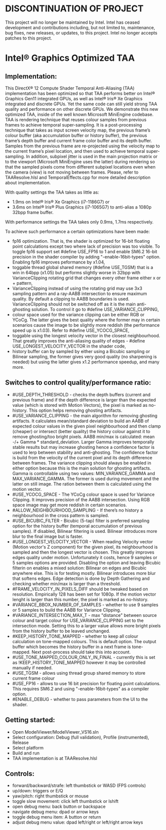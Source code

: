 # DISCONTINUATION OF PROJECT #
This project will no longer be maintained by Intel.
Intel has ceased development and contributions including, but not limited to, maintenance, bug fixes, new releases, or updates, to this project.
Intel no longer accepts patches to this project.
# Intel® Graphics Optimized TAA

## Implementation: 
This DirectX® 12 Compute Shader Temporal Anti-Aliasing (TAA) implementation has been optimized so that TAA performs better on Intel® Graphics Gen11 integrated GPUs, as well as Intel® Iris® Xe Graphics integrated and discrete GPUs. Yet the same code can still yield strong TAA quality and performance on other discrete GPUs.  We demonstrate this new optimized TAA, inside of the well known Microsoft MiniEngine codebase.
TAA is rendering technique that reuses colour samples from previous frames to achieve temporal super-sampling. It is a post-processing technique that takes as input screen velocity map, the previous frame’s colour buffer (aka accumulation buffer or history buffer), the previous frame’s depth buffer and current frame color buffer and its depth buffer. Samples from the previous frame are re-projected using the velocity map to the current frame’s pixel location, and then used to achieve temporal super-sampling. In addition, subpixel jitter is used in the main projection matrix or to the viewport (Microsoft MiniEngine uses the latter) during rendering so that the sampled pixels come from different subpixel locations even when the camera (view) is not moving between frames. Please, refer to TAAResolve.hlsl and TemporalEffects.cpp for more detailed description about implementation.

With quality settings the TAA takes as little as:
- 1.9ms on Intel® Iris® Xe Graphics (i7-1186G7) or
- 3.6ms on Intel® Iris® Plus Graphics (i7-1065G7)
to anti-alias a 1080p 32bpp frame buffer.

With performance settings the TAA takes only 0.9ms, 1.7ms respectively.

To achieve such performance a certain optimizations have been made:
- fp16 optimization. That is, the shader is optimized for 16-bit floating point calculations except two where lack of precision was too visible. To toggle fp16 support set #define USE_FP16 to 1 and enable SM6.2 16-bit precision in the shader compiler by adding "-enable-16bit-types" option. Enabling fp16 improves peformance by x1.04,
- toggable thread global shared memory (#define USE_TGSM) that is a win in 64bpp (x1.05) but performs slightly worse in 32bpp with VarianceClipping rotating grid that changes every other frame either x or + pattern,
- VarianceClipping instead of using the rotating grid may use 3x3 sampling pattern and a ray-AABB intersection to ensure maximum quality. By default a clipping to AABB boundaries is used. VarianceClipping should not be switched off as it is the main anti-ghosting solution. To control it go to #define USE_VARIANCE_CLIPPING,
- colour space used for the variance clipping can be either RGB or YCoCg. The latter gives the best quality where the former may in certain scenarios cause the image to be slightly more reddish (the performance speed up is x1.03). Refer to #define USE_YCOCG_SPACE,
- toggable using the longest velocity vector in the closest neighbourhood. That greatly improves the anti-aliasing quality of edges - #define USE_LONGEST_VELOCITY_VECTOR in the shader code,
- history buffer can by sampled by either using a Bicubic sampling or Bilinear sampling, the former gives very good quality (no sharpening is needed) but using the latter gives x1.2 performance speedup,
and many more. 

## Switches to control quality/performance ratio:
* #USE_DEPTH_THRESHOLD - checks the depth buffers (current and previous frame) and if the depth difference is larger than the expected value (which is stored with Motion Vectors), the pixel is marked as no-history. This option helps removing ghosting artifacts.
* #USE_VARIANCE_CLIPPING - the main algorithm for removing ghosting artifacts. It calculates mean/standard deviation to build an AABB of expected colour values in the given pixel neighbourhood and then clamp (cheaper) or intersect (better quality) the history colour against it to remove ghosting/too bright pixels. AABB min/max is calculated: mean -/+ Gamma * standard_deviation. Larger Gamma improves temporally stable results but may increase ghosting hence a confidence factor is used to lerp between stability and anti-ghosting. The confidence factor is build from the velocity of the current pixel and its depth difference between frames. The variance clipping should always be enabled in either option because this is the main solution for ghosting artifacts. Gamma is controllable using two values: MIN_VARIANCE_GAMMA and MAX_VARIANCE_GAMMA. The former is used during movement and the latter on still image. The ration between them is calculated using the motion vector.
* #USE_YCOCG_SPACE - The YCoCg colour space is used for Variance Clipping. It improves precision of the AABB intersection. Using RGB space image may get more reddish in certain scenarios.
* #ALLOW_NEIGHBOURHOOD_SAMPLING - If there’s no history a neighbourhood in the cross pattern is sampled.
* #USE_BICUBIC_FILTER - Bicubic (5-tap) filter is preferred sampling option for the history buffer (temporal accumulation of previous samples). If disabled, Bilinear filtering is used. Bilinear introduces more blur to the final image but is faster.
* #USE_LONGEST_VELOCITY_VECTOR - When reading Velocity vector (Motion vector's Z component) for the given pixel, its neighbourhood is sampled and then the longest vector is chosen. This greatly improves edges quality under motion. Unfortunately it costs, hence 9 samples or 5 samples options are provided. Disabling the option and leaving Bicubic filterin on enables a mixed solution: Bilinear on edges and Bicubic anywhere else. This is for testing mostly.  Bilinear introduces more blur that softens edges. Edge detection is done by Depth Gathering and checking whether min/max is larger than a threshold.
* #FRAME_VELOCITY_IN_PIXELS_DIFF should be tweaked based on resolution. Empirically 128 has been set for 1080p. If the motion vector lenght is larger than this number, the pixel is marked as no-history.
* #VARIANCE_BBOX_NUMBER_OF_SAMPLES - whether to use 9 samples or 5 samples to build the AABB for Variance Clipping.
* #VARIANCE_INTERSECTION_MAX_T - max "distance" between source colour and target colour for USE_VARIANCE_CLIPPING set to the intersection mode. Setting this to a larger value allows more bright pixels from the history buffer to be leaved unchanged.
* #KEEP_HISTORY_TONE_MAPPED - whether to keep all colour calculation on tone-mapped colours. This is default option. The output buffer which becomes the history buffer in a next frame is tone-mapped. Next post-process should take this into account.
* #USE_TONE_MAPPED_COLOUR_ONLY_IN_FINAL - currently this is set as !KEEP_HISTORY_TONE_MAPPED however it may be controlled manually if needed.
* #USE_TGSM - allows using thread group shared memory to store current frame colour
* #USE_FP16 - allows to use 16 bit precision for floating point calculations. This requires SM6.2 and using "-enable-16bit-types" as a compiler option.
* #ENABLE_DEBUG - whether to pass parameters from the UI to the shader.

## Getting started:
* Open ModelViewer/ModelViewer_VS16.sln
* Select configuration: Debug (full validation), Profile (instrumented), Release
* Select platform
* Build and run
* TAA implementation is at TAAResolve.hlsl

## Controls:
* forward/backward/strafe: left thumbstick or WASD (FPS controls)
* up/down: triggers or E/Q
* yaw/pitch: right thumbstick or mouse
* toggle slow movement: click left thumbstick or lshift
* open debug menu: back button or backspace
* navigate debug menu: dpad or arrow keys
* toggle debug menu item: A button or return
* adjust debug menu value: dpad left/right or left/right arrow keys
